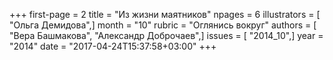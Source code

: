 +++
first-page = 2
title = "Из жизни маятников"
npages = 6
illustrators = [ "Ольга Демидова",]
month = "10"
rubric = "Оглянись вокруг"
authors = [ "Вера Башмакова", "Александр Доброчаев",]
issues = [ "2014_10",]
year = "2014"
date = "2017-04-24T15:37:58+03:00"
+++
